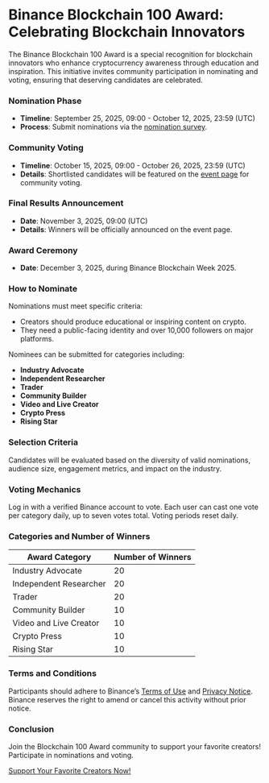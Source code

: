 # Binance Blockchain 100 Award: Celebrating Blockchain Innovators

The Binance Blockchain 100 Award is a special recognition for blockchain innovators who enhance cryptocurrency awareness through education and inspiration. This initiative invites community participation in nominating and voting, ensuring that deserving candidates are celebrated.

### Nomination Phase
- **Timeline**: September 25, 2025, 09:00 - October 12, 2025, 23:59 (UTC)
- **Process**: Submit nominations via the [nomination survey](https://www.binance.com/en/survey/6daab85ec23943bd9fc66f1d36b8c207).

### Community Voting
- **Timeline**: October 15, 2025, 09:00 - October 26, 2025, 23:59 (UTC)
- **Details**: Shortlisted candidates will be featured on the [event page](https://www.binance.com/en/square/blockchain-100-2025) for community voting.

### Final Results Announcement
- **Date**: November 3, 2025, 09:00 (UTC)
- **Details**: Winners will be officially announced on the event page.

### Award Ceremony
- **Date**: December 3, 2025, during Binance Blockchain Week 2025.

### How to Nominate
Nominations must meet specific criteria:
- Creators should produce educational or inspiring content on crypto.
- They need a public-facing identity and over 10,000 followers on major platforms.

Nominees can be submitted for categories including:
- **Industry Advocate**
- **Independent Researcher**
- **Trader**
- **Community Builder**
- **Video and Live Creator**
- **Crypto Press**
- **Rising Star**

### Selection Criteria
Candidates will be evaluated based on the diversity of valid nominations, audience size, engagement metrics, and impact on the industry.

### Voting Mechanics
Log in with a verified Binance account to vote. Each user can cast one vote per category daily, up to seven votes total. Voting periods reset daily.

### Categories and Number of Winners
| **Award Category** | **Number of Winners** |
|--------------------|----------------------|
| Industry Advocate   | 20                   |
| Independent Researcher | 20                   |
| Trader              | 20                   |
| Community Builder    | 10                   |
| Video and Live Creator | 10                   |
| Crypto Press        | 10                   |
| Rising Star         | 10                   |

### Terms and Conditions
Participants should adhere to Binance’s [Terms of Use](https://www.binance.com/en/terms) and [Privacy Notice](https://www.binance.com/en/privacy). Binance reserves the right to amend or cancel this activity without prior notice.

### Conclusion
Join the Blockchain 100 Award community to support your favorite creators! Participate in nominations and voting.

[Support Your Favorite Creators Now!](https://chain-base.xyz/binance-blockchain-100-award-celebrating-blockchain-innovators)